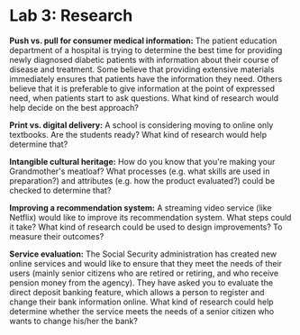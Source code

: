 # Lab 3: Research

**Push vs. pull for consumer medical information:** The patient education
department of a hospital is trying to determine the best time for
providing newly diagnosed diabetic patients with information about
their course of disease and treatment. Some believe that providing
extensive materials immediately ensures that patients have the
information they need. Others believe that it is preferable to give
information at the point of expressed need, when patients start to ask
questions. What kind of research would help decide on the best
approach?

**Print vs. digital delivery:** A school is considering moving to online
only textbooks. Are the students ready? What kind of research would
help determine that?

**Intangible cultural heritage:** How do you know that you're making your
Grandmother's meatloaf? What processes (e.g. what skills are used in
preparation?) and attributes (e.g. how the product evaluated?) could
be checked to determine that?

**Improving a recommendation system:** A streaming video service (like
Netflix) would like to improve its recommendation system. What steps
could it take? What kind of research could be used to design
improvements? To measure their outcomes?

**Service evaluation:** The Social Security administration has created new
online services and would like to ensure that they meet the needs of
their users (mainly senior citizens who are retired or retiring, and
who receive pension money from the agency). They have asked you to
evaluate the direct deposit banking feature, which allows a person to
register and change their bank information online. What kind of
research could help determine whether the service meets the needs of a
senior citizen who wants to change his/her the bank?
